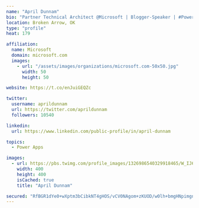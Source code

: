 ```yaml
---
name: "April Dunnam"
bio: "Partner Technical Architect @Microsoft | Blogger-Speaker | #PowerApps, #PowerAutomate, #Office365, #SharePoint | #WIT | #Karaoke Queen"
location: Broken Arrow, OK
type: "profile"
heat: 179

affiliation:
  name: Microsoft
  domain: microsoft.com
  images:
    - url: "/assets/images/organizations/microsoft.com-50x50.jpg"
      width: 50
      height: 50

website: https://t.co/enJuiGEQZc

twitter:
  username: aprildunnam
  url: https://twitter.com/aprildunnam
  followers: 10540

linkedin:
  url: https://www.linkedin.com/public-profile/in/april-dunnam

topics:
  - Power Apps

images:
  - url: https://pbs.twimg.com/profile_images/1326986540329918465/W_IJ6Ih2_400x400.jpg
    width: 400
    height: 400
    isCached: true
    title: "April Dunnam"

secured: "RfBGR1dYe0+wXptm3bCibkNT4gHOS/vCV0NAgom+zKUOD/w0lh+bmgHNpimgnj/uyVdmHUYb3qy4u8nDup5VBtQkzDbSZQ72lfxsy3FglCSx1R3l8YV1VrMlclXNuW6S7RCnzVNccBgILHay7USanKf7xy+AEXtPOjhhyWzFHsA673kkr+NVD6ROPbJYBbZ2KKS+xNFbErCVYkRCXx58rZ/3UX4Wd6PwoH7Yc8OwTHfk2dA1juXloRxhmaUrq7DVn6hQr1+zvLOH/eb6JhYiFhtk10NgKHG+mUIEstSCKrnOcr5zBAgxS5mfkWbub2vZpL9lubxjKFWj8X0oJ9bdzlGh4M34kb+1RW3eJD19q4GUMDcUUDCKrK0tnakhyX3eBOWEFjnc8OSCZasIwEcPyyuwiUJZXhJmsOs/Jrthm3c=;xnIJ8yXBJ6ysf9PP8bhbyg=="
---
```


